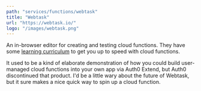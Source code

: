 ```yaml
---
path: "services/functions/webtask"
title: "Webtask"
url: "https://webtask.io/"
logo: "/images/webtask.png"
---
```


An in-browser editor for creating and testing cloud functions. They have some [learning curriculum](https://github.com/auth0/webtask-workshop) to get you up to speed with cloud functions.

It used to be a kind of elaborate demonstration of how you could build user-managed cloud functions into your own app via Auth0 Extend, but Auth0 discontinued that product. I'd be a little wary about the future of Webtask, but it sure makes a nice quick way to spin up a cloud function.
